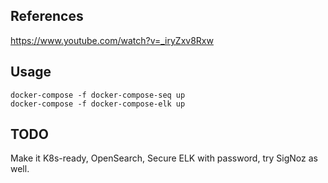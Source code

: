 ## References
https://www.youtube.com/watch?v=_iryZxv8Rxw
## Usage
```shell
docker-compose -f docker-compose-seq up
docker-compose -f docker-compose-elk up
```
## TODO
Make it K8s-ready, OpenSearch, Secure ELK with password, try SigNoz as well.